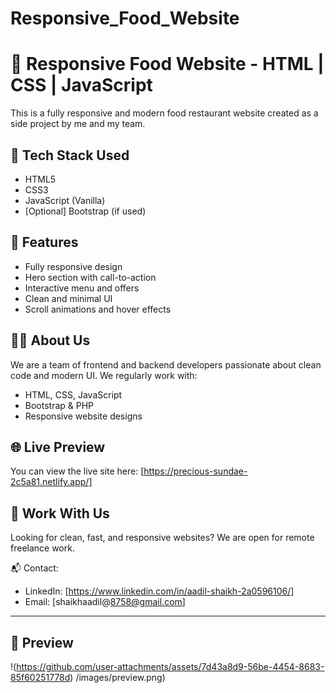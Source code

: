 # Responsive_Food_Website

# 🍔 Responsive Food Website - HTML | CSS | JavaScript

This is a fully responsive and modern food restaurant website created as a side project by me and my team.

## 🔧 Tech Stack Used

- HTML5
- CSS3
- JavaScript (Vanilla)
- [Optional] Bootstrap (if used)

## 🧩 Features

- Fully responsive design
- Hero section with call-to-action
- Interactive menu and offers
- Clean and minimal UI
- Scroll animations and hover effects

## 🧑‍💻 About Us

We are a team of frontend and backend developers passionate about clean code and modern UI. We regularly work with:
- HTML, CSS, JavaScript
- Bootstrap & PHP
- Responsive website designs

## 🌐 Live Preview

You can view the live site here: [https://precious-sundae-2c5a81.netlify.app/]

## 🤝 Work With Us

Looking for clean, fast, and responsive websites? We are open for remote freelance work.

📬 Contact:  
- LinkedIn: [https://www.linkedin.com/in/aadil-shaikh-2a0596106/]  
- Email: [shaikhaadil@8758@gmail.com]

---

## 📸 Preview

!(https://github.com/user-attachments/assets/7d43a8d9-56be-4454-8683-85f60251778d)
/images/preview.png)
